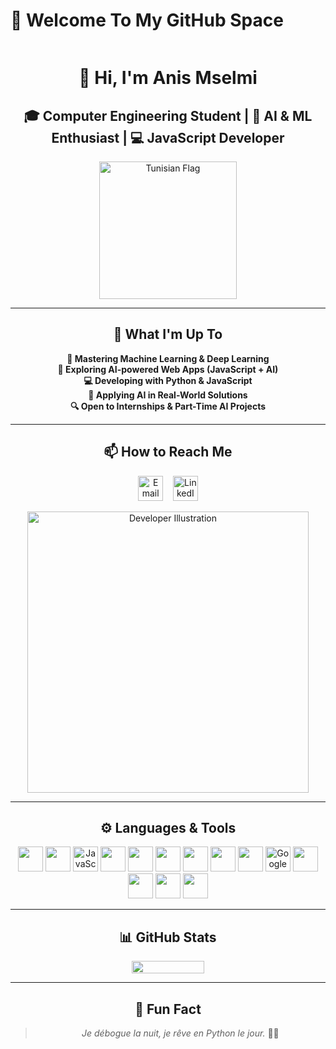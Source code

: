 # 🌌 Welcome To My GitHub Space  

<div style="display: flex; align-items: center; justify-content: space-between;">

<div style="flex: 1;">

<div align="center">

<div align="center">

<div align="center">

<div align="center">

# 👋 Hi, I'm **Anis Mselmi**

## 🎓 Computer Engineering Student | 🤖 AI & ML Enthusiast | 💻 JavaScript Developer

<p>
  <img src="https://upload.wikimedia.org/wikipedia/commons/c/ce/Flag_of_Tunisia.svg" width="220" alt="Tunisian Flag">
</p>

---

<div align="center">

## 🚀 **What I'm Up To**

**🤖 Mastering Machine Learning & Deep Learning**  
**🧠 Exploring AI-powered Web Apps (JavaScript + AI)**  
**💻 Developing with Python & JavaScript**  
**🧩 Applying AI in Real-World Solutions**  
**🔍 Open to Internships & Part-Time AI Projects**

---

## 📫 **How to Reach Me**

<div align="center">

[<img src="https://upload.wikimedia.org/wikipedia/commons/4/4e/Gmail_Icon.png" width="40" alt="Email"/>](mailto:anismselmi490@gmail.com) 
&nbsp;&nbsp;
[<img src="https://cdn.jsdelivr.net/gh/devicons/devicon/icons/linkedin/linkedin-original.svg" width="40" alt="LinkedIn"/>](https://www.linkedin.com/in/anis-mselmi-441b39326/)

</div>








<p>
  <img src="https://cdn.dribbble.com/users/1162077/screenshots/3848914/programmer.gif" 
       alt="Developer Illustration" 
       width="450"/>
</p>

</div>




---

## ⚙️ Languages & Tools  

<p align="center">  
  <img src="https://cdn.jsdelivr.net/gh/devicons/devicon/icons/python/python-original.svg" width="40"/>
  <img src="https://cdn.jsdelivr.net/gh/devicons/devicon/icons/cplusplus/cplusplus-original.svg" width="40"/>  
  <img src="https://cdn.jsdelivr.net/gh/devicons/devicon/icons/javascript/javascript-original.svg" width="40" alt="JavaScript"/>  
  <img src="https://cdn.jsdelivr.net/gh/devicons/devicon/icons/tensorflow/tensorflow-original.svg" width="40"/>  
  <img src="https://cdn.jsdelivr.net/gh/devicons/devicon/icons/pytorch/pytorch-original.svg" width="40"/>  
  <img src="https://cdn.jsdelivr.net/gh/devicons/devicon/icons/keras/keras-original.svg" width="40"/>  
  <img src="https://cdn.jsdelivr.net/gh/devicons/devicon/icons/pandas/pandas-original.svg" width="40"/>  
  <img src="https://cdn.jsdelivr.net/gh/devicons/devicon/icons/numpy/numpy-original.svg" width="40"/>  
  <img src="https://cdn.jsdelivr.net/gh/devicons/devicon/icons/jupyter/jupyter-original.svg" width="40"/>  
  <img src="https://colab.research.google.com/img/colab_favicon_256px.png" width="40" alt="Google Colab"/>  
  <img src="https://cdn.jsdelivr.net/gh/devicons/devicon/icons/git/git-original.svg" width="40"/>  
  <img src="https://cdn.jsdelivr.net/gh/devicons/devicon/icons/vscode/vscode-original.svg" width="40"/>
  <img src="https://cdn.jsdelivr.net/gh/devicons/devicon/icons/visualstudio/visualstudio-plain.svg" width="40"/> 
  <img src="https://cdn.jsdelivr.net/gh/devicons/devicon/icons/canva/canva-original.svg" width="40"/>  
</p>  

---



## 📊 GitHub Stats  



<!-- Top Languages Used -->
<p align="center">
  <img src="https://github-readme-stats.vercel.app/api/top-langs/?username=ani-mselmi&layout=compact&theme=radical" width="48%"/>
</p>


---

## 🌟 Fun Fact  
> *Je débogue la nuit, je rêve en Python le jour.* 🧠💤
